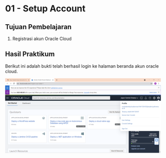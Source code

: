 # 01 - Setup Account

## Tujuan Pembelajaran

1. Registrasi akun Oracle Cloud

## Hasil Praktikum

Berikut ini adalah bukti telah berhasil login ke halaman beranda akun oracle cloud.

![Screenshot Dashboard Oracle](img/dasboard_oracle_ahmadhafis.png)
